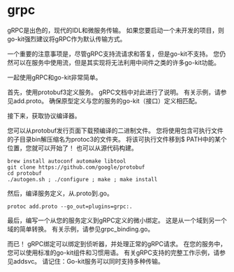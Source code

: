 # grpc
gRPC是出色的，现代的IDL和微服务传输。 如果您要启动一个未开发的项目，则go-kit强烈建议将gRPC作为默认传输方式。

一个重要的注意事项是，尽管gRPC支持流请求和答复，但是go-kit不支持。 您仍然可以在服务中使用流，但是其实现将无法利用中间件之类的许多go-kit功能。

一起使用gRPC和go-kit非常简单。

首先，使用protobuf3定义服务。 gRPC文档中对此进行了说明。 有关示例，请参见add.proto。 确保原型定义与您的服务的go-kit（接口）定义相匹配。

接下来，获取协议编译器。

您可以从protobuf发行页面下载预编译的二进制文件。 您将使用包含可执行文件的子目录bin解压缩名为protoc3的文件夹。 将该可执行文件移到$ PATH中的某个位置，您就可以开始了！
也可以从源代码构建。

```golang
brew install autoconf automake libtool
git clone https://github.com/google/protobuf
cd protobuf
./autogen.sh ; ./configure ; make ; make install
```

然后，编译服务定义，从.proto到.go。

```golang
protoc add.proto --go_out=plugins=grpc:.
```
最后，编写一个从您的服务定义到gRPC定义的微小绑定。 这是从一个域到另一个域的简单转换。 有关示例，请参见grpc_binding.go。

而已！ gRPC绑定可以绑定到侦听器，并处理正常的gRPC请求。 在您的服务中，您可以使用标准的go-kit组件和习惯用语。 有关gRPC支持的完整工作示例，请参见addsvc。 请记住：Go-kit服务可以同时支持多种传输。